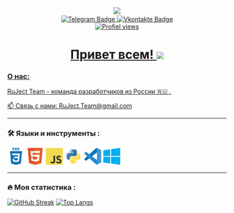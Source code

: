 <div id="header" align="center">
  <img src="https://cdn.dribbble.com/users/330915/screenshots/3587000/media/cf9c914d04e017ab821bab2ee0bb87cb.gif" width="100"/>
  <div id="badges">
  <a href="https://t.me/rus07tam">
    <img src="https://img.shields.io/badge/Telegram-0088cc?style=for-the-badge&logo=telegram&logoColor=white" alt="Telegram Badge"/>
  </a>
  <a href="https://vk.com/rustamefimov">
    <img src="https://img.shields.io/badge/vkontakte-0077FF?style=for-the-badge&logo=vk&logoColor=white" alt="Vkontakte Badge"/>
</div>
  
<img src="https://komarev.com/ghpvc/?username=rus07tam&style=flat-square&color=green" alt="Profiel views"/>

<h1>
  Привет всем!
  <img src="https://media.giphy.com/media/hvRJCLFzcasrR4ia7z/giphy.gif" width="30px"/>
</h1>
</div>

### О нас:
RuJect Team - команда разработчиков из России :ru: .

:mailbox: Связь с нами: RuJect.Team@gmail.com

---

### :hammer_and_wrench: Языки и инструменты :

<div>
  <img src="https://github.com/devicons/devicon/blob/master/icons/css3/css3-plain-wordmark.svg"  title="CSS3" alt="CSS" width="40" height="40"/>
  <img src="https://github.com/devicons/devicon/blob/master/icons/html5/html5-original.svg" title="HTML5" alt="HTML" width="40" height="40"/>
  <img src="https://github.com/devicons/devicon/blob/master/icons/javascript/javascript-original.svg" title="JavaScript" alt="JavaScript" width="40" height="40"/>
  <img src="https://github.com/devicons/devicon/blob/master/icons/python/python-original.svg" title="Python" alt="Pytoh" width="40" height="40"/>
  <img src="https://github.com/devicons/devicon/blob/master/icons/vscode/vscode-original.svg" title="VisualCode" alt="VisualCode" width="40" height="40"/>
  <img src="https://github.com/devicons/devicon/blob/master/icons/windows8/windows8-original.svg" title="Windows 10" alt="Windows 10" width="40" height="40"/>
</div>

---

### :fire: Моя статистика :
[![GitHub Streak](http://github-readme-streak-stats.herokuapp.com?user=rus07tam&theme=onedark&hide_border=true&locale=ru)](https://git.io/streak-stats)
[![Top Langs](https://github-readme-stats.vercel.app/api/top-langs/?username=rus07tam)](https://github.com/anuraghazra/github-readme-stats)
